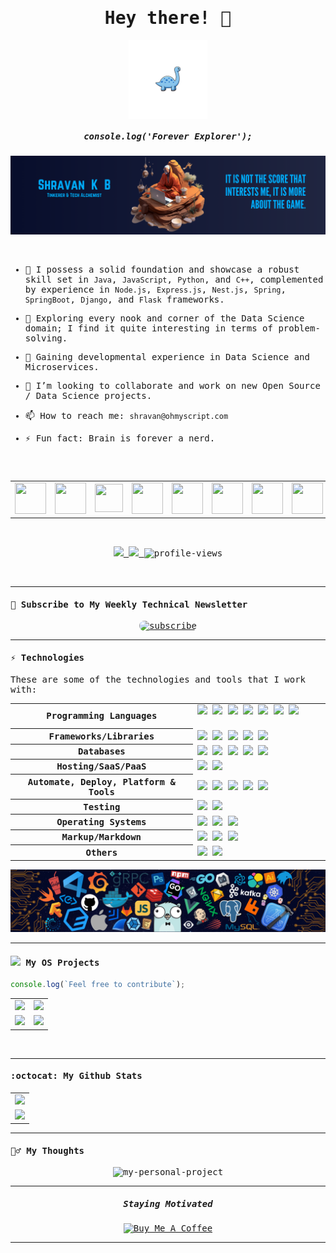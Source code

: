 <samp>
<p align="center">
  <h1 align="center">Hey there! 👋  </h1>
</p>

<p align="center">
  <img align="center" width="25%" src="/assets/dino.png" alt="header"/>
  <br>
  <h5 align="center">console.log('Forever Explorer');</h5>
</p>

<p align="center">
  <img src="assets/bannerv1.png" alt="Banner"/>
</p>


<br>

- 🔭 I possess a solid foundation and showcase a robust skill set in `Java`, `JavaScript`, `Python`, and `C++`, complemented by experience in `Node.js`, `Express.js`, `Nest.js`, `Spring`, `SpringBoot`, `Django`, and `Flask` frameworks.
  
- 🐾 Exploring every nook and corner of the Data Science domain; I find it quite interesting in terms of problem-solving.
  
- 🌱 Gaining developmental experience in Data Science and Microservices.
  
- 👯 I’m looking to collaborate and work on new Open Source / Data Science projects.
  
- 📫 How to reach me: `shravan@ohmyscript.com`
  
- ⚡ Fun fact: Brain is forever a nerd.

<br><br>

<table align="center">
  <tr>
    <td>
      <a title="Portfolio" href="https://ohmyscript.com/">
        <img src="https://iamskb258154309.files.wordpress.com/2020/07/cropped-circle-cropped.png" width="50" height="50" />
      </a>
    </td>
    <td>
      <a title="DEV.to" href="https://dev.to/shravan20">
        <img src="https://cdn3.iconfinder.com/data/icons/logos-and-brands-adobe/512/84_Dev-512.png" width="50" height="50" />
      </a>
    </td>
    <td>
      <a title="Medium" href="https://medium.com/@shravan20">
        <img src="https://cdn.mos.cms.futurecdn.net/uazw6gFQuEC29mxMM55Tpb-1200-80.jpg" width="45" height="45" />
      </a>
    </td>
    <td>
      <a title="LinkedIn" href="https://www.linkedin.com/in/shravan20/">
        <img src="https://cdn4.iconfinder.com/data/icons/social-media-and-logos-11/32/Logo_LinkedIn-512.png" width="50" height="50" />
      </a>
    </td>
    <td>
      <a title="Email" href="mailto:shravan@ohmyscript.com">
        <img src="https://cdn4.iconfinder.com/data/icons/social-media-and-logos-11/32/Logo_Gmail_envelope_letter_email-512.png" width="50" height="50" />
      </a>
    </td>
    <td>
      <a title="Stackoverflow" href="https://stackoverflow.com/users/11899809/shravan20">
        <img src="https://cdn0.iconfinder.com/data/icons/social-media-and-logos-11/32/logo_stackoverflow_Stack_overflow-512.png" width="50" height="50" />
      </a>
    </td>
    <td>
      <a title="Twitter" href="https://x.com/shravan20_">
        <img src="https://cdn2.iconfinder.com/data/icons/threads-by-instagram/24/x-logo-twitter-new-brand-contained-outline-64.png" width="50" height="50" />
      </a>
    </td>
    <td>
      <a title="Calendly" href="https://cal.com/shravan20">
        <img src="https://cdn4.iconfinder.com/data/icons/35-education-and-school-4/512/08_Calenday-512.png" width="50" height="50" />
      </a>
    </td>
</table>

<br>

<p align="center">
  <a href="https://github.com/shravan20" target="_blank">
    <img src="https://img.shields.io/github/followers/shravan20?label=Follow%20Me&style=social"/>
  </a>
  
  <a href="https://nervous-spruce-c3486.netlify.app/" target="_blank">
    <img src="https://img.shields.io/badge/check-portfolio-pink?style=flat-square&logo=jupyter&logoColor=red"/>
  </a>

  <img src="https://komarev.com/ghpvc/?username=shravan20&label=Profile+Views" alt="profile-views">
</p>




<br>

---


#### 💌 Subscribe to My Weekly Technical Newsletter


<p align="center">
<a href="https://newsletter.ohmyscript.com/" target="_blank"><img src="https://dev-to-uploads.s3.amazonaws.com/uploads/articles/bxkmbbensmp91vst5vm9.png" alt="subscribe" style="border-radius:10px;"></a>
</p>

---

#### ⚡ Technologies

These are some of the technologies and tools that I work with:

<table style="width:100%" align="center">
 <tr>
    <th>Programming Languages</th>
    <td> 
      <img src="https://img.shields.io/badge/-JavaScript-black?style=flat-square&logo=javascript" />
      <img src="https://img.shields.io/badge/-Nodejs-339933?style=flat-square&logo=Node.js&logoColor=white" />
      <img src="https://img.shields.io/badge/-TypeScript-007ACC?style=flat-square&logo=typescript&logoColor=white" />      
      <img src="https://img.shields.io/badge/-Java-007396?style=flat-square&logo=java" />
      <img src="https://img.shields.io/badge/-PHP-787CB5?style=flat-square&logo=PHP&logoColor=black" />
      <img src="https://img.shields.io/badge/-C++-787CB5?style=flat-square&logo=c%2B%2B&logoColor=Crayola" />
      <img src="https://img.shields.io/badge/-Python-ffff47?style=flat-square&logo=python" />      
   </td>
  </tr>
  <tr>
    <th>Frameworks/Libraries</th>
    <td>
      <img src="https://img.shields.io/badge/-Express.js-000000?style=flat-square&logo=express&logoColor=white" />
      <img src="https://img.shields.io/badge/-NestJS-black?style=flat-square&logo=nestjs&logoColor=red" />
      <img src="https://img.shields.io/badge/Spring_Boot-grey.svg?&style=flat-square&logo=spring-boot&logoColor=light-green" />
      <img src="https://img.shields.io/badge/-React.js-black?style=flat-square&logo=react&logoColor=Crayola" />
      <img src="https://img.shields.io/badge/-redux-black?style=flat-square&logo=redux&logoColor=violet" />
    </td>
  </tr>
  <tr>
    <th>Databases</th>
    <td>
      <img src="https://img.shields.io/badge/-MongoDB-black?style=flat-square&logo=mongodb" />
      <img src="https://img.shields.io/badge/PostgreSQL-316192.svg?&style=flat-square&logo=postgresql&logoColor=white" />
      <img src="https://img.shields.io/badge/-MySQL-4479A1?style=flat-square&logo=mysql&logoColor=white" />
      <img src="https://img.shields.io/badge/SQLite-07405E?style=flat-square&logo=sqlite&logoColor=white" />
      <img src="https://img.shields.io/badge/-Redis-DC382D?style=flat-square&logo=redis&logoColor=white" />
    </td>
  </tr>
  <tr>
    <th>Hosting/SaaS/PaaS</th>
    <td>
      <img src="https://img.shields.io/badge/Firebase-FFCA28?style=flat-square&logo=firebase&logoColor=white" />
      <img src="https://img.shields.io/badge/heroku%20-%23430098.svg?&style=flat-square&logo=heroku&logoColor=white" />
    </td>
  </tr>
  <tr>
    <th>Automate, Deploy, Platform & Tools</th>
    <td>
      <img src="https://img.shields.io/badge/-Docker-2496ED?style=flat-square&logo=docker&logoColor=white" />
      <img src="https://img.shields.io/badge/-Jenkins-DC382D?style=flat-square&logo=jenkins&logoColor=white" />
      <img src="https://img.shields.io/badge/-Git-black?style=flat-square&logo=git" /> 
      <img src="https://img.shields.io/badge/nginx%20-%23009639.svg?&style=flat-square&logo=nginx&logoColor=white" /> 
      <img src="https://img.shields.io/badge/-GitHub-181717?style=flat-square&logo=github" />
    </td>
  </tr>
  <tr>
    <th>Testing</th>
    <td>
      <img src="https://img.shields.io/badge/-Mocha-%238D6748?style=flat-square&logo=mocha&logoColor=white" />
      <img src="https://img.shields.io/badge/Junit5-25A162.svg?&style=flat-square&logo=postgresql&logoColor=white" />
    </td>
  </tr>
  <tr>
    <th>Operating Systems</th>
    <td>
      <img src="https://img.shields.io/badge/Linux-FCC624?style=flat-square&logo=linux&logoColor=black" />
      <img src="https://img.shields.io/badge/Windows-0078D6?style=flat-square&logo=windows&logoColor=white" />
      <img src="https://img.shields.io/badge/mac%20os-000000.svg?&style=flat-square&logo=apple&logoColor=white" />
    </td>
  </tr>
  <tr>
    <th>Markup/Markdown</th>
    <td>
      <img src="https://img.shields.io/badge/-HTML5-E34F26?style=flat-square&logo=html5&logoColor=white" />
      <img src="https://img.shields.io/badge/Markdown-%23000000.svg?&style=flat-square&logo=markdown&logoColor=white" />
      <img src="https://img.shields.io/badge/-CSS3-1572B6?style=flat-square&logo=css3" />
    </td>
  </tr>
  <tr>
    <th>Others</th>
    <td>
      <img src="https://img.shields.io/badge/-RaspberryPi-C51A4A?style=flat-square&logo=raspberry-pi&logoColor=white" />
      <img src="https://img.shields.io/badge/-Arduino-00979D?style=flat-square&logo=Arduino&logoColor=white" />
    </td>
  </tr>
  
</table>


<p align="center">
  <img src="assets/header.png" alt="header"/>
</p>


---

#### <img src="https://media.giphy.com/media/WUlplcMpOCEmTGBtBW/giphy.gif" width="30"> My OS Projects  

```javascript
console.log(`Feel free to contribute`);
```

<table>
  <tr>
    <td>
      <a href="https://github.com/shravan20/LearningResources">
        <img src="https://github-readme-stats.vercel.app/api/pin/?username=shravan20&repo=LearningResources&theme=algolia" />
      </a>
    </td>
    <td>
      <a href="https://github.com/shravan20/github-readme-quotes">
        <img src="https://github-readme-stats.vercel.app/api/pin/?username=shravan20&repo=github-readme-quotes&theme=algolia" />
      </a>
    </td>
  </tr>
  <tr>
    <td>
      <a href="https://github.com/shravan20/software-installation-guides">
        <img src="https://github-readme-stats.vercel.app/api/pin/?username=shravan20&repo=software-installation-guides&theme=algolia" />
      </a>
    </td>
    <td>
      <a href="https://github.com/idodav/sharkio">
        <img src="https://github-readme-stats.vercel.app/api/pin/?username=idodav&repo=sharkio&theme=algolia" />
      </a>
    </td>
  </tr>
</table>


<br>


---

#### :octocat:  My Github Stats

<table align="center">
  <tr>
    <td align="center">
      <a href="https://github.com/shravan20">
        <img src="https://github-readme-stats.vercel.app/api?username=shravan20&show_icons=true&theme=algolia" />
      </a>
    </td>
  </tr>
  <tr>
    <td align="center">
      <a href="https://github.com/shravan20">
        <img src="https://github-readme-streak-stats.herokuapp.com/?user=shravan20&theme=algolia#version3" />
      </a>
    </td>
  </tr>
</table>


---

#### :lotus_position_man: My Thoughts

<p align="center">
  <img src="http://34.168.217.81:3004/quote?&theme=algolia&quotesUrl=https://gist.githubusercontent.com/shravan20/3675eec603b22134e185e50e6fa3ef72/raw/911d1ea7f320cfb6d8826ef5ad24ab9975772d3d/quotes.json" alt="my-personal-project"/>
</p>


---

<p align="center">
  <h5 align="center"> Staying Motivated </h5>
</p>

<p align="center">
<a href="https://www.buymeacoffee.com/shravan20" target="_blank"><img src="https://img.buymeacoffee.com/button-api/?text=Buy me a book&emoji=📖&slug=dexplorer&button_colour=ff7e38&font_colour=000000&font_family=Cookie&outline_colour=000000&coffee_colour=FFDD00" alt="Buy Me A Coffee" height="10%" width="20%" ></a>
</p>

---

</samp>
